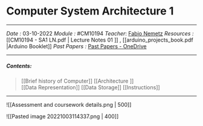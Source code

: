 # Computer System Architecture 1
---
*Date :*  03-10-2022 
*Module :* #CM10194
*Teacher*: [Fabio Nemetz](https://moodle.bath.ac.uk/user/profile.php?id=490)
*Resources :* [[CM10194 - SA1 LN.pdf | Lecture Notes 01 ]] , [[arduino_projects_book.pdf |Arduino Booklet]]
*Past Papers :* [Past Papers - OneDrive](https://computingservices-my.sharepoint.com/personal/sb3250_bath_ac_uk/_layouts/15/onedrive.aspx?login_hint=sb3250%40bath%2Eac%2Euk&id=%2Fpersonal%2Fsb3250%5Fbath%5Fac%5Fuk%2FDocuments%2FResources%2FSystem%20Architecture%2FPast%20Papers)

---
##### Contents: 
> [[Brief history of Computer]] 
> [[Architecture ]]  
> [[Data Representation]]
> [[Data Storage]]
> [[Instructions]]
  
--- 

![[Assessment and coursework details.png | 500]]

![[Pasted image 20221003114337.png | 400]]

